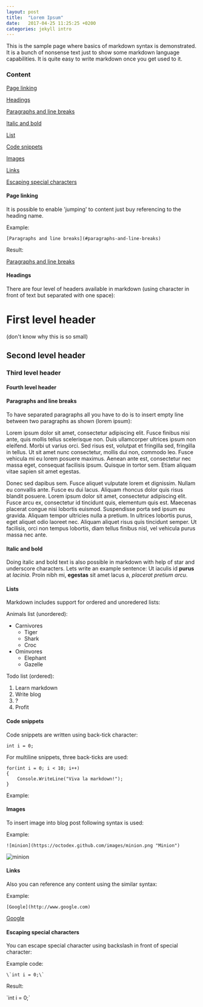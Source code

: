 ```yaml
---
layout: post
title:  "Lorem Ipsum"
date:   2017-04-25 11:25:25 +0200
categories: jekyll intro
---
```


This is the sample page where basics of markdown syntax is demonstrated. It is a bunch of nonsense text just to show some markdown language capabilities. It is quite easy to write markdown once you get used to it.

### Content

[Page linking](#page-linking)

[Headings](#headings)

[Paragraphs and line breaks](#paragraphs-and-line-breaks)

[Italic and bold](#italic-and-bold)

[List](#lists)

[Code snippets](#code-snippets)

[Images](#images)

[Links](#links)

[Escaping special characters](#escaping-special-characters)

#### Page linking

It is possible to enable 'jumping' to content just buy referencing to the heading name.

Example:

```
[Paragraphs and line breaks](#paragraphs-and-line-breaks)
```

Result:

[Paragraphs and line breaks](#paragraphs-and-line-breaks)

#### Headings ####

There are four level of headers available in markdown (using character in front of text but separated with one space):

# First level header #

(don't know why this is so small)

## Second level header ##

### Third level header ###

#### Fourth level header ####

#### Paragraphs and line breaks ####
To have separated paragraphs all you have to do is to insert empty line between two paragraphs as shown (lorem ipsum):

Lorem ipsum dolor sit amet, consectetur adipiscing elit. Fusce finibus nisi ante, quis mollis tellus scelerisque non. Duis ullamcorper ultrices ipsum non eleifend. Morbi ut varius orci. Sed risus est, volutpat et fringilla sed, fringilla in tellus. Ut sit amet nunc consectetur, mollis dui non, commodo leo. Fusce vehicula mi eu lorem posuere maximus. Aenean ante est, consectetur nec massa eget, consequat facilisis ipsum. Quisque in tortor sem. Etiam aliquam vitae sapien sit amet egestas.

Donec sed dapibus sem. Fusce aliquet vulputate lorem et dignissim. Nullam eu convallis ante. Fusce eu dui lacus. Aliquam rhoncus dolor quis risus blandit posuere. Lorem ipsum dolor sit amet, consectetur adipiscing elit. Fusce arcu ex, consectetur id tincidunt quis, elementum quis est. Maecenas placerat congue nisi lobortis euismod. Suspendisse porta sed ipsum eu gravida. Aliquam tempor ultricies nulla a pretium. In ultrices lobortis purus, eget aliquet odio laoreet nec. Aliquam aliquet risus quis tincidunt semper. Ut facilisis, orci non tempus lobortis, diam tellus finibus nisl, vel vehicula purus massa nec ante. 

#### Italic and bold

Doing italic and bold text is also possible in markdown with help of star and underscore characters. Lets write an example sentence:
Ut iaculis id **purus** at *lacinia*. Proin nibh mi, **egestas** sit amet lacus a, *placerat pretium arcu*.

#### Lists
Markdown includes support for ordered and unoredered lists:

Animals list (unordered):
* Carnivores
    * Tiger
    * Shark
    * Croc
* Ominvores
    * Elephant
    * Gazelle

Todo list (ordered):
1. Learn markdown
2. Write blog 
3. ?
4. Profit

#### Code snippets

Code snippets are written using back-tick character:

`int i = 0;`

For multiline snippets, three back-ticks are used:
```
for(int i = 0; i < 10; i++)
{
    Console.WriteLine("Viva la markdown!");
}
```
Example:

#### Images

To insert image into blog post following syntax is used:

Example:
```
![minion](https://octodex.github.com/images/minion.png "Minion")
```
![minion](https://octodex.github.com/images/minion.png "Minion")

#### Links

Also you can reference any content using the similar syntax:

Example:

```
[Google](http://www.google.com)
```

[Google](http://www.google.com)

#### Escaping special characters

You can escape special character using backslash in front of special character:

Example code:

```
\`int i = 0;\` 
```

Result:

\`int i = 0;\` 